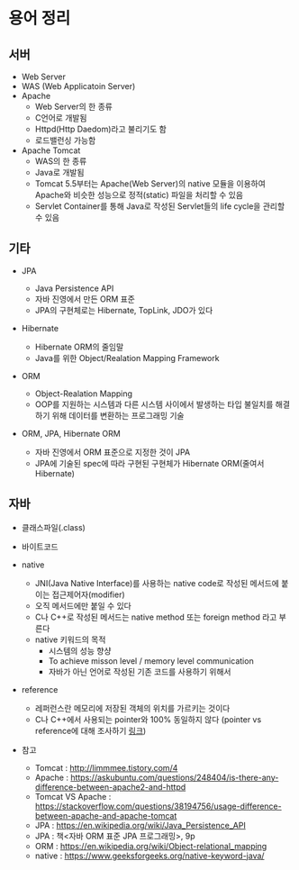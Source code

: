 # 용어 정리

## 서버

* Web Server
* WAS (Web Applicatoin Server)
* Apache
  * Web Server의 한 종류
  * C언어로 개발됨
  * Httpd(Http Daedom)라고 불리기도 함
  * 로드밸런싱 가능함
* Apache Tomcat
  * WAS의 한 종류
  * Java로 개발됨
  * Tomcat 5.5부터는 Apache(Web Server)의 native 모듈을 이용하여 Apache와 비슷한 성능으로 정적(static) 파일을 처리할 수 있음
  * Servlet Container를 통해 Java로 작성된 Servlet들의 life cycle을 관리할 수 있음

## 기타

* JPA
  * Java Persistence API
  * 자바 진영에서 만든 ORM 표준
  * JPA의 구현체로는 Hibernate, TopLink, JDO가 있다
* Hibernate
  * Hibernate ORM의 줄임말
  * Java를 위한 Object/Realation Mapping Framework
* ORM
  * Object-Realation Mapping
  * OOP를 지원하는 시스템과 다른 시스템 사이에서 발생하는 타입 불일치를 해결하기 위해 데이터를 변환하는 프로그래밍 기술

* ORM, JPA, Hibernate ORM
  * 자바 진영에서 ORM 표준으로 지정한 것이 JPA
  * JPA에 기술된 spec에 따라 구현된 구현체가 Hibernate ORM(줄여서 Hibernate)

## 자바

* 클래스파일(.class)
* 바이트코드
* native
  * JNI(Java Native Interface)를 사용하는 native code로 작성된 메서드에 붙이는 접근제어자(modifier)
  * 오직 메서드에만 붙일 수 있다
  * C나 C++로 작성된 메서드는 native method 또는 foreign method 라고 부른다
  * native 키워드의 목적
    * 시스템의 성능 향샹
    * To achieve misson level / memory level communication
    * 자바가 아닌 언어로 작성된 기존 코드를 사용하기 위해서
* reference
  * 레퍼런스란 메모리에 저장된 객체의 위치를 가르키는 것이다
  * C나 C++에서 사용되는 pointer와 100% 동일하지 않다 (pointer vs reference에 대해 조사하기 [링크](https://stackoverflow.com/questions/57483/what-are-the-differences-between-a-pointer-variable-and-a-reference-variable-in))

* 참고
  * Tomcat : http://limmmee.tistory.com/4
  * Apache : https://askubuntu.com/questions/248404/is-there-any-difference-between-apache2-and-httpd
  * Tomcat VS Apache : https://stackoverflow.com/questions/38194756/usage-difference-between-apache-and-apache-tomcat
  * JPA : https://en.wikipedia.org/wiki/Java_Persistence_API
  * JPA : 책<자바 ORM 표준 JPA 프로그래밍>, 9p
  * ORM : https://en.wikipedia.org/wiki/Object-relational_mapping
  * native : https://www.geeksforgeeks.org/native-keyword-java/